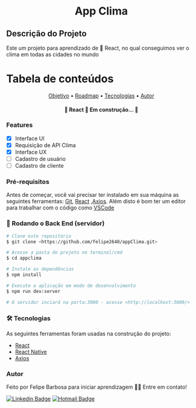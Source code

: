 
<h1 align="center">App Clima</h1>

## Descrição do Projeto
<p >Este um projeto para aprendizado de 🔗 React, no qual conseguimos ver o clima em todas as cidades no mundo </p>

Tabela de conteúdos
=================
<p align="center">
 <a href="#objetivo">Objetivo</a> •
 <a href="#roadmap">Roadmap</a> • 
 <a href="#tecnologias">Tecnologias</a> • 
 <a href="#autor">Autor</a>
</p>

<h4 align="center"> 
	🚧  React 🚀 Em construção...  🚧
</h4>

### Features

- [x] Interface UI
- [x] Requisição de API Clima
- [X] Interface UX
- [ ] Cadastro de usuário
- [ ] Cadastro de cliente

### Pré-requisitos

Antes de começar, você vai precisar ter instalado em sua máquina as seguintes ferramentas:
[Git](https://git-scm.com), [React](https://reactjs.org/) ,[Axios](https://axios-http.com/). 
Além disto é bom ter um editor para trabalhar com o código como [VSCode](https://code.visualstudio.com/)

### 🎲 Rodando o Back End (servidor)

```bash
# Clone este repositório
$ git clone <https://github.com/felipe2640/appClima.git>

# Acesse a pasta do projeto no terminal/cmd
$ cd appclima

# Instale as dependências
$ npm install

# Execute a aplicação em modo de desenvolvimento
$ npm run dev:server

# O servidor inciará na porta:3000 - acesse <http://localhost:3000/>
```

### 🛠 Tecnologias

As seguintes ferramentas foram usadas na construção do projeto:

- [React](https://pt-br.reactjs.org/)
- [React Native](https://reactnative.dev/)
- [Axios](https://axios-http.com/)

### Autor

Feito por Felipe Barbosa para iniciar aprendizagem 👋🏽 Entre em contato!

[![Linkedin Badge](https://img.shields.io/badge/-Thiago-blue?style=flat-square&logo=Linkedin&logoColor=white&link=https://www.linkedin.com/in/felipe-barbosa-849452157/)](https://www.linkedin.com/in/felipe-barbosa-849452157/) 
[![Hotmail Badge](https://img.shields.io/badge/-Hotmail-0078D4?style=flat-square&logo=microsoft-outlook&logoColor=white&link=mailto:felipe_brito09t@hotmail.com)](mailto:felipe_brito09t@hotmail.com)
